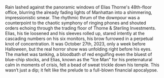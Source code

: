Rain lashed against the panoramic windows of Elias Thorne's 48th-floor office, blurring the already fading lights of Manhattan into a shimmering, impressionistic smear. The rhythmic thrum of the downpour was a counterpoint to the chaotic symphony of ringing phones and shouted orders echoing through the trading floor of Thorne & Sterling Investments. Elias, his tie loosened and his sleeves rolled up, stared intently at the cascading numbers on his six monitors, his brow furrowed in a perpetual knot of concentration.  It was October 27th, 2023, only a week before Halloween, but the real horror show was unfolding right before his eyes. The market was tanking, a bloodbath of red engulfing even the bluest of blue-chip stocks, and Elias, known as the "Ice Man" for his preternatural calm in moments of crisis, felt a bead of sweat trickle down his temple.  This wasn’t just a dip; it felt like the prelude to a full-blown financial apocalypse.
